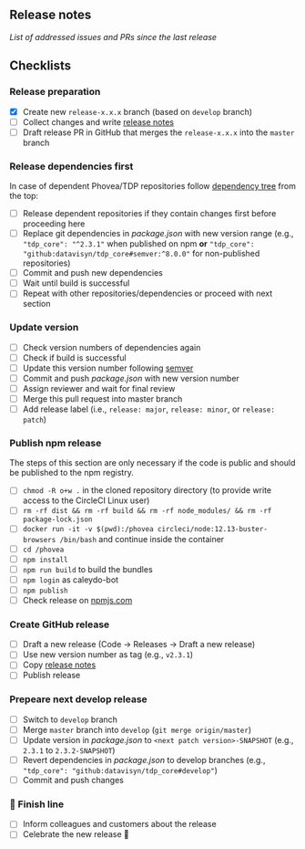 ## Release notes

*List of addressed issues and PRs since the last release*


## Checklists

### Release preparation

* [x] Create new `release-x.x.x` branch (based on `develop` branch)
* [ ] Collect changes and write [release notes](#release-notes)
* [ ] Draft release PR in GitHub that merges the `release-x.x.x` into the `master` branch

### Release dependencies first

In case of dependent Phovea/TDP repositories follow [dependency tree](https://wiki.datavisyn.io/phovea/fundamentals/development-process#dependency-hierarchy) from the top:

* [ ] Release dependent repositories if they contain changes first before proceeding here
* [ ] Replace git dependencies in *package.json* with new version range (e.g., `"tdp_core": "^2.3.1"` when published on npm **or** `"tdp_core": "github:datavisyn/tdp_core#semver:^8.0.0"` for non-published repositories)
* [ ] Commit and push new dependencies
* [ ] Wait until build is successful
* [ ] Repeat with other repositories/dependencies or proceed with next section

### Update version

* [ ] Check version numbers of dependencies again
* [ ] Check if build is successful
* [ ] Update this version number following [semver](https://semver.org)
* [ ] Commit and push *package.json* with new version number
* [ ] Assign reviewer and wait for final review
* [ ] Merge this pull request into master branch
* [ ] Add release label (i.e., `release: major`, `release: minor`, or `release: patch`)

### Publish npm release

The steps of this section are only necessary if the code is public and should be published to the npm registry.

* [ ] `chmod -R o+w .` in the cloned repository directory (to provide write access to the CircleCI Linux user)
* [ ] `rm -rf dist && rm -rf build && rm -rf node_modules/ && rm -rf package-lock.json`
* [ ] `docker run -it -v $(pwd):/phovea circleci/node:12.13-buster-browsers /bin/bash` and continue inside the container
* [ ] `cd /phovea`
* [ ] `npm install`
* [ ] `npm run build` to build the bundles
* [ ] `npm login` as caleydo-bot
* [ ] `npm publish`
* [ ] Check release on [npmjs.com](https://www.npmjs.com)

### Create GitHub release

* [ ] Draft a new release (Code -> Releases -> Draft a new release)
* [ ] Use new version number as tag (e.g., `v2.3.1`)
* [ ] Copy [release notes](#release-notes)
* [ ] Publish release

### Prepeare next develop release

* [ ] Switch to `develop` branch
* [ ] Merge `master` branch into `develop` (`git merge origin/master`)
* [ ] Update version in *package.json* to `<next patch version>-SNAPSHOT` (e.g., `2.3.1` to `2.3.2-SNAPSHOT`)
* [ ] Revert dependencies in *package.json* to develop branches (e.g., `"tdp_core": "github:datavisyn/tdp_core#develop"`)
* [ ] Commit and push changes
 
### 🏁 Finish line

* [ ] Inform colleagues and customers about the release
* [ ] Celebrate the new release 🥳

